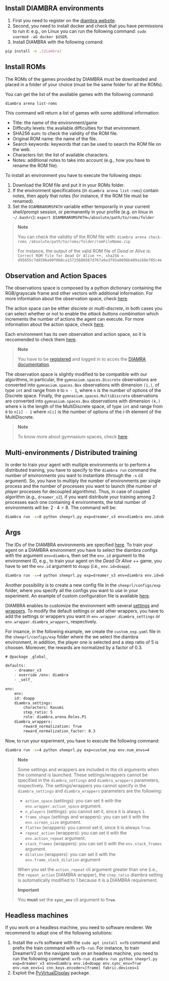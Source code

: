 ## Install DIAMBRA environments
1. First you need to register on the [diambra website](https://diambra.ai/register/).
2. Second, you need to install docker and check that you have permissions to run it: e.g., on Linux you can run the following command: `sudo usermod -aG docker $USER`.
3. Install DIAMBRA with the following comand:
```bash
pip install -e .[diambra]
```

## Install ROMs
The ROMs of the games provided by DIAMBRA must be downloaded and placed in a folder of your choice (must be the same folder for all the ROMs).

You can get the list of the available games with the following command:
```bash
diambra arena list-roms
```

This command will return a list of games with some additional information:
* Title: the name of the environment/game
* Difficulty levels: the available difficulties for that environment.
* SHA256 sum: to check the validity of the ROM file.
* Original ROM name: the name of the file.
* Search keywords: keywords that can be used to search the ROM file on the web.
* Characters list: the list of available characters.
* Notes: additional notes to take into account (e.g., how you have to rename the ROM file).

To install an environment you have to execute the following steps:
1. Download the ROM file and put it in your ROMs folder.
2. If the environment specifications (in `diambra arena list-roms`) contain notes, then apply that notes (for instance, if the ROM file must be renamed).
3. Set the `DIAMBRAROMSPATH` variable either temporarily in your current shell/prompt session, or permanently in your profile (e.g. on linux in `~/.bashrc`): `export DIAMBRAROMSPATH=/absolute/path/to/roms/folder`

> **Note**
>
> You can check the validity of the ROM file with: `diambra arena check-roms /absolute/path/to/roms/folder/romFileName.zip` 
>
> For instance, the output of the valid ROM file of *Dead or Alive* is: `Correct ROM file for Dead Or Alive ++, sha256 = d95855c7d8596a90f0b8ca15725686567d767a9a3f93a8896b489a160e705c4e`

## Observation and Action Spaces
The observations space is composed by a python dictionary containing the RGB/grayscale frame and other vectors with additional information. For more information about the observation space, check [here](https://docs.diambra.ai/envs/#observation-space).

The action space can be either *discrete* or *multi-discrete*, in both cases you can select whether or not to enable the *attack buttons combination* which increments the number of actions the agent can execute. For more information about the action space, check [here](https://docs.diambra.ai/envs/#action-spaces).

Each environment has its own observation and action space, so it is reccomended to check them [here](https://docs.diambra.ai/envs/games/).

> **Note**
>
> You have to be [registered](https://diambra.ai/register/) and logged in to acces the [DIAMRA documentation](https://docs.diambra.ai/).

The observation space is slightly modified to be compatible with our algorithms, in particular, the `gymnasium.spaces.Discrete` observations are converted into `gymnasium.spaces.Box` observations with dimension `(1,)`, of type `int` and range from `0` to `n - 1`, where `n` is the number of options of the Discrete space. Finally, the  `gymnasium.spaces.MultiDiscrete` observations are converted into `gymnasium.spaces.Box` observations with dimension `(k,)` where `k` is the length of the MultiDiscrete space, of type `int` and range from `0` to `n[i] - 1` where `n[i]` is the number of options of the *i-th* element of the MultiDiscrete.

> **Note**
>
> To know more about gymnasium spaces, check [here](https://gymnasium.farama.org/api/spaces/fundamental/).

## Multi-environments / Distributed training
In order to train your agent with multiple environments or to perform a distributed training, you have to specify to the `diambra run` command the number of environments you want to instantiate  (through the `-s` cli argument). So, you have to multiply the number of environments per single process and the number of processes you want to launch (the number of *player* processes for decoupled algorithms). Thus, in case of coupled algorithm (e.g., `dreamer_v2`), if you want distribute your training among $2$ processes each one containing $4$ environments, the total number of environments will be: $2 \cdot 4 = 8$. The command will be:
```bash
diambra run -s=8 python sheeprl.py exp=dreamer_v3 env=diambra env.id=doapp env.num_envs=4 env.sync_env=True cnn_keys.encoder=[frame] fabric.devices=2
```

## Args
The IDs of the DIAMBRA environments are specified [here](https://docs.diambra.ai/envs/games/). To train your agent on a DIAMBRA environment you have to select the diambra configs with the argument `env=diambra`, then set the `env.id` argument to the environment ID, e.g., to train your agent on the *Dead Or Alive ++* game, you have to set the `env.id` argument to `doapp` (i.e., `env.id=doapp`).

```bash
diambra run -s=4 python sheeprl.py exp=dreamer_v3 env=diambra env.id=doapp env.num_envs=4
```

Another possibility is to create a new config file in the `sheeprl/configs/exp` folder, where you specify all the configs you want to use in your experiment. An example of custom configuration file is available [here](../sheeprl/configs/exp/dreamer_v3_L_doapp.yaml).

DIAMBRA enables to customize the environment with several [settings](https://docs.diambra.ai/envs/#general-environment-settings) and [wrappers](https://docs.diambra.ai/wrappers/).
To modify the default settings or add other wrappers, you have to add the settings or wrappers you want in `env.wrapper.diambra_settings` or `env.wrapper.diambra_wrappers`, respectively.

For insance, in the following example, we create the `custom_exp.yaml` file in the `sheeprl/configs/exp` folder where the we select the diambra environment, in addition, the player one is selected and a step ratio of $5$ is choosen. Moreover, the rewards are normalized by a factor of $0.3$.


```diff
# @package _global_

defaults:
    - dreamer_v3
    - override /env: diambra 
    - _self_

env:
    env:
    id: doapp
    diambra_settings:
        characters: Kasumi
        step_ratio: 5
        role: diambra.arena.Roles.P1
    diambra_wrappers:
        reward_normalization: True
        reward_normalization_factor: 0.3
```

Now, to run your experiment, you have to execute the following command:
```bash
diambra run -s=4 python sheeprl.py exp=custom_exp env.num_envs=4
```

> **Note**
>
> Some settings and wrappers are included in the cli arguments when the command is launched. These settings/wrappers cannot be specified in the `diambra_settings` and `diambra_wrappers` parameters, respectively.
> The settings/wrappers you cannot specify in the `diambra_settings` and `diambra_wrappers` parameters are the following:
> * `action_space` (settings): you can set it with the `env.wrapper.action_space` argument.
> * `n_players` (settings): you cannot set it, since it is always `1`.
> * `frame_shape` (settings and wrappers): you can set it with the `env.screen_size` argument.
> * `flatten` (wrappers): you cannot set it, since it is always `True`.
> * `repeat_action` (wrappers): you can set it with the `env.action_repeat` argument.
> * `stack_frames` (wrappers): you can set it with the `env.stack_frames` argument.
> * `dilation` (wrappers): you can set it with the `env.frame_stack_dilation` argument
>
> When you set the `action_repeat` cli argument greater than one (i.e., the `repeat_action` DIAMBRA wrapper), the `step_ratio` diambra setting is automatically modified to $1$ because it is a DIAMBRA requirement.
>
> **Important**
>
> You **must** set the **`sync_env`** cli argument to **`True`**.

## Headless machines

If you work on a headless machine, you need to software renderer. We recommend to adopt one of the following solutions:
1. Install the `xvfb` software with the `sudo apt install xvfb` command and prefix the train command with `xvfb-run`. For instance, to train DreamerV2 on the navigate task on an headless machine, you need to run the following command: `xvfb-run diambra run python sheeprl.py exp=dreamer_v3 env=diambra env.id=doapp env.sync_env=True env.num_envs=1 cnn_keys.encoder=[frame] fabric.devices=1`
2. Exploit the [PyVirtualDisplay](https://github.com/ponty/PyVirtualDisplay) package.